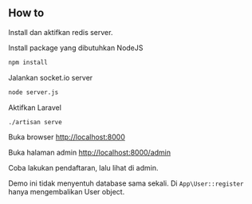 ## How to

Install dan aktifkan redis server.

Install package yang dibutuhkan NodeJS

```bash
npm install
```

Jalankan socket.io server

```bash
node server.js
```

Aktifkan Laravel

```bash
./artisan serve
```

Buka browser [http://localhost:8000](http://localhost:8000)

Buka halaman admin [http://localhost:8000/admin](http://localhost:8000/admin)

Coba lakukan pendaftaran, lalu lihat di admin.

Demo ini tidak menyentuh database sama sekali. Di `App\User::register` hanya mengembalikan User object.
